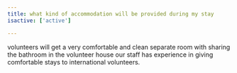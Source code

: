 ```yaml
---
title: what kind of accommodation will be provided during my stay
isactive: ['active']

---
```

volunteers will get a very comfortable and clean separate room with sharing the bathroom in the volunteer house our staff has experience in giving comfortable stays to international volunteers.
